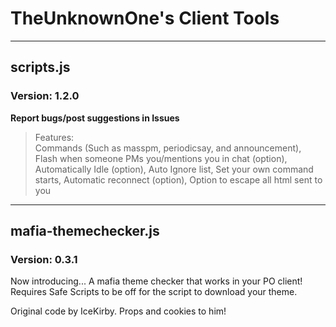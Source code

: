 # TheUnknownOne's Client Tools
***

## scripts.js
### Version: 1.2.0  

**Report bugs/post suggestions in Issues**

> Features:  
Commands (Such as masspm, periodicsay, and announcement), Flash when someone PMs you/mentions you in chat (option), Automatically Idle (option),
Auto Ignore list, Set your own command starts, Automatic reconnect (option), Option to escape all html sent to you
***

## mafia-themechecker.js
### Version: 0.3.1

Now introducing... A mafia theme checker that works in your PO client!
Requires Safe Scripts to be off for the script to download your theme.

Original code by IceKirby. Props and cookies to him!
